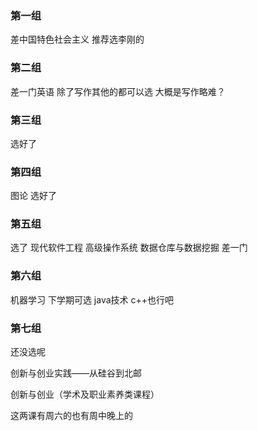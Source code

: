 ### 第一组
差中国特色社会主义    推荐选李刚的
### 第二组
差一门英语  除了写作其他的都可以选 大概是写作略难？ 
### 第三组
选好了
### 第四组
图论 选好了
### 第五组
选了  现代软件工程   高级操作系统  数据仓库与数据挖掘 差一门
### 第六组
机器学习    下学期可选 java技术  c++也行吧
### 第七组
还没选呢

创新与创业实践——从硅谷到北邮

创新与创业（学术及职业素养类课程）

这两课有周六的也有周中晚上的